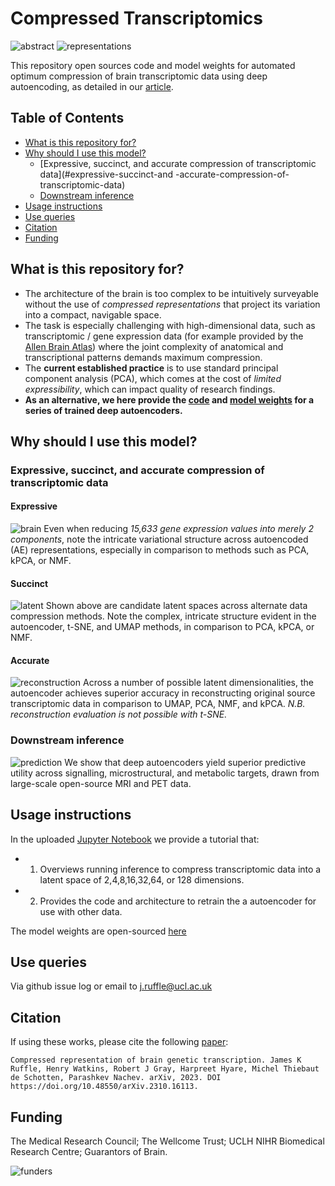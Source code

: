 # Compressed Transcriptomics
![abstract](assets/graphical_abstract.png)
![representations](assets/representations.png)

This repository open sources code and model weights for automated optimum compression of brain transcriptomic data using deep autoencoding, as detailed in our [article](https://arxiv.org/abs/2310.16113).

## Table of Contents
- [What is this repository for?](#what-is-this-repository-for)
- [Why should I use this model?](#why-should-i-use-this-model)
    - [Expressive, succinct, and accurate compression of transcriptomic data](#expressive-succinct-and -accurate-compression-of-transcriptomic-data)
    - [Downstream inference](#downstream-inference)
- [Usage instructions](#usage-instructions)
- [Use queries](#use-queries)
- [Citation](#citation)
- [Funding](#funding)

## What is this repository for?
- The architecture of the brain is too complex to be intuitively surveyable without the use of *compressed representations* that project its variation into a compact, navigable space. 
- The task is especially challenging with high-dimensional data, such as transcriptomic / gene expression data (for example provided by the [Allen Brain Atlas](https://portal.brain-map.org)) where the joint complexity of anatomical and transcriptional patterns demands maximum compression. 
- The **current established practice** is to use standard principal component analysis (PCA), which comes at the cost of *limited expressibility*, which can impact quality of research findings.
- **As an alternative, we here provide the [code](Usage_Tutorial.ipynb) and [model weights](/model_weights) for a series of trained deep autoencoders.**

## Why should I use this model?
### Expressive, succinct, and accurate compression of transcriptomic data

#### Expressive
![brain](assets/brain_figure.png)
Even when reducing *15,633 gene expression values into merely 2 components*, note the intricate variational structure across autoencoded (AE) representations, especially in comparison to methods such as PCA, kPCA, or NMF.   

#### Succinct
![latent](assets/latent_space.png)
Shown above are candidate latent spaces across alternate data compression methods. Note the complex, intricate structure evident in the autoencoder, t-SNE, and UMAP methods, in comparison to PCA, kPCA, or NMF.

#### Accurate
![reconstruction](assets/reconstruction_error.png)
Across a number of possible latent dimensionalities, the autoencoder achieves superior accuracy in reconstructing original source transcriptomic data in comparison to UMAP, PCA, NMF, and kPCA.
*N.B. reconstruction evaluation is not possible with t-SNE.*

### Downstream inference
![prediction](assets/prediction.png)
We show that deep autoencoders yield superior predictive utility across signalling, microstructural, and metabolic targets, drawn from large-scale open-source MRI and PET data. 

## Usage instructions
In the uploaded [Jupyter Notebook](Usage_Tutorial.ipynb) we provide a tutorial that:
- 1. Overviews running inference to compress transcriptomic data into a latent space of 2,4,8,16,32,64, or 128 dimensions.
- 2. Provides the code and architecture to retrain the a autoencoder for use with other data.

The model weights are open-sourced [here](/model_weights) 

## Use queries
Via github issue log or email to j.ruffle@ucl.ac.uk

## Citation
If using these works, please cite the following [paper](https://arxiv.org/abs/2310.16113):
```
Compressed representation of brain genetic transcription. James K Ruffle, Henry Watkins, Robert J Gray, Harpreet Hyare, Michel Thiebaut de Schotten, Parashkev Nachev. arXiv, 2023. DOI https://doi.org/10.48550/arXiv.2310.16113. 
```

## Funding
The Medical Research Council; The Wellcome Trust; UCLH NIHR Biomedical Research Centre; Guarantors of Brain.

![funders](assets/funders.png)
